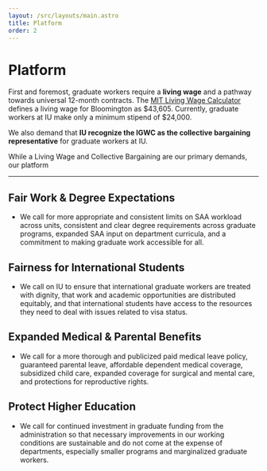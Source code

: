 ```yaml
---
layout: /src/layouts/main.astro
title: Platform
order: 2
---
```


# Platform

First and foremost, graduate workers require a **living wage** and a pathway towards universal 12-month contracts. The [MIT Living Wage Calculator](https://livingwage.mit.edu/counties/18105) defines a living wage for Bloomington as $43,605. Currently, graduate workers at IU make only a minimum stipend of $24,000. 

We also demand that **IU recognize the IGWC as the collective bargaining representative** for graduate workers at IU. 

While a Living Wage and Collective Bargaining are our primary demands, our platform 

-----

## Fair Work & Degree Expectations

- We call for more appropriate and consistent limits on SAA workload across units, consistent and clear degree requirements across graduate programs, expanded SAA input on department curricula, and a commitment to making graduate work accessible for all.

## Fairness for International Students

- We call on IU to ensure that international graduate workers are treated with dignity, that work and academic opportunities are distributed equitably, and that international students have access to the resources they need to deal with issues related to visa status.

## Expanded Medical & Parental Benefits

- We call for a more thorough and publicized paid medical leave policy, guaranteed parental leave, affordable dependent medical coverage, subsidized child care, expanded coverage for surgical and mental care, and protections for reproductive rights.

## Protect Higher Education

- We call for continued investment in graduate funding from the administration so that necessary improvements in our working conditions are sustainable and do not come at the expense of departments, especially smaller programs and marginalized graduate workers.



